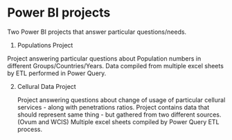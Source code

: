 # Power BI projects
Two Power BI projects that answer particular questions/needs.

1. Populations Project

  Project answering particular questions about Population numbers in different Groups/Countries/Years.
  Data compiled from multiple excel sheets by ETL performed in Power Query.

2. Cellural Data Project

   Project answering questions about change of usage of particular cellural services - along with penetrations ratios.
   Project contains data that should represent same thing - but gathered from two different sources. (Ovum and WCIS)
   Multiple excel sheets compiled by Power Query ETL process.
